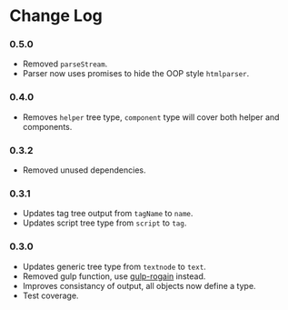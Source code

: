 # Change Log

### 0.5.0 

- Removed `parseStream`.
- Parser now uses promises to hide the OOP style `htmlparser`.

### 0.4.0

- Removes `helper` tree type, `component` type will cover both helper and components.

### 0.3.2

- Removed unused dependencies.

### 0.3.1

- Updates tag tree output from `tagName` to `name`.
- Updates script tree type from `script` to `tag`.

### 0.3.0

- Updates generic tree type from `textnode` to `text`.
- Removed gulp function, use [gulp-rogain](https://github.com/krambuhl/gulp-rogain) instead.
- Improves consistancy of output, all objects now define a type.
- Test coverage.